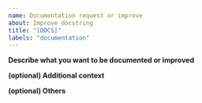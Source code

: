 ```yaml
---
name: Documentation request or improve
about: Improve docstring
title: "[DOCS]"
labels: "documentation"
---
```


**Describe what you want to be documented or improved**

**(optional) Additional context**

**(optional) Others**
